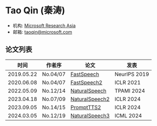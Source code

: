 # Tao Qin (秦涛)

- 机构: [Microsoft Research Asia](../Institutions/USA-Microsoft.md)
- 邮箱: <taoqin@microsoft.com>

## 论文列表

| 时间 | 作者序 | 论文 | 发表 |
|:-:|:-:|---|---|
| 2019.05.22 | No.04/07 | [FastSpeech](../Models/TTS2_Acoustic/2019.05.22_FastSpeech.md) | NeurIPS 2019
| 2020.06.08 | No.04/07 | [FastSpeech2](../Models/TTS2_Acoustic/2020.06.08_FastSpeech2.md) | ICLR 2021
| 2022.05.09 | No.12/14 | [NaturalSpeech](../Models/E2E/2022.05.09_NaturalSpeech.md) | TPAMI 2024
| 2023.04.18 | No.07/09 | [NaturalSpeech2](../Models/Diffusion/2023.04.18_NaturalSpeech2.md) | ICLR 2024
| 2023.09.05 | No.14/15 | [PromptTTS2](../Models/Prompt/2023.09.05_PromptTTS2.md) | ICLR 2024
| 2024.03.05 | No.12/19 | [NaturalSpeech3](../Models/Diffusion/2024.03.05_NaturalSpeech3.md) | ICML 2024